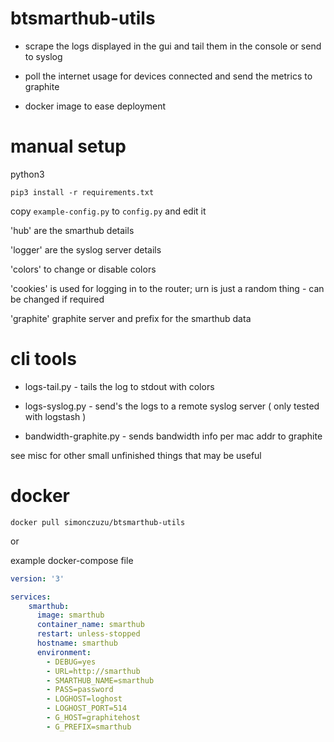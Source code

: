 # btsmarthub-utils

* scrape the logs displayed in the gui and tail them in the console or send to syslog

* poll the internet usage for devices connected and send the metrics to graphite 

* docker image to ease deployment 

# manual setup

python3 

`pip3 install -r requirements.txt`

copy `example-config.py` to `config.py` and edit it

'hub' are the smarthub details

'logger' are the syslog server details

'colors' to change or disable colors

'cookies' is used for logging in to the router; urn is just a random thing - can be changed if required

'graphite' graphite server and prefix for the smarthub data

# cli tools

* logs-tail.py - tails the log to stdout with colors

* logs-syslog.py - send's the logs to a remote syslog server ( only tested with logstash ) 

* bandwidth-graphite.py - sends bandwidth info per mac addr to graphite

see misc for other small unfinished things that may be useful

# docker 

`docker pull simonczuzu/btsmarthub-utils`

or

example docker-compose file

```yml
version: '3'

services:
    smarthub:
      image: smarthub
      container_name: smarthub
      restart: unless-stopped
      hostname: smarthub
      environment:
        - DEBUG=yes
        - URL=http://smarthub
        - SMARTHUB_NAME=smarthub
        - PASS=password
        - LOGHOST=loghost
        - LOGHOST_PORT=514
        - G_HOST=graphitehost
        - G_PREFIX=smarthub
```
